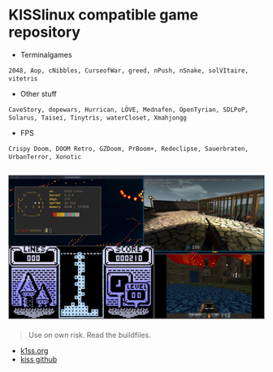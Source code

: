 # KISSlinux compatible game repository

- Terminalgames
```
2048, Aop, cNibbles, CurseofWar, greed, nPush, nSnake, solVItaire, vitetris
```

- Other stuff
```
CaveStory, dopewars, Hurrican, LÖVE, Mednafen, OpenTyrian, SDLPoP, Solarus, Taisei, Tinytris, waterCloset, Xmahjongg 
```

- FPS
```
Crispy Doom, DOOM Retro, GZDoom, PrBoom+, Redeclipse, Sauerbraten, UrbanTerror, Xonotic
```

![screen](screenshots/busy.jpeg)
---

> Use on own risk. Read the buildfiles.


* [k1ss.org](https://k1ss.org/)
* [kiss github](https://github.com/kisslinux)

